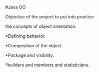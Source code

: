 #Java OO

Objective of the project to put into practice<p>
the concepts of object orientation.

*Defining behavior.<p>

*Composition of the object.<p>

*Package and visibility.<p>

*builders and members and statisticians.
